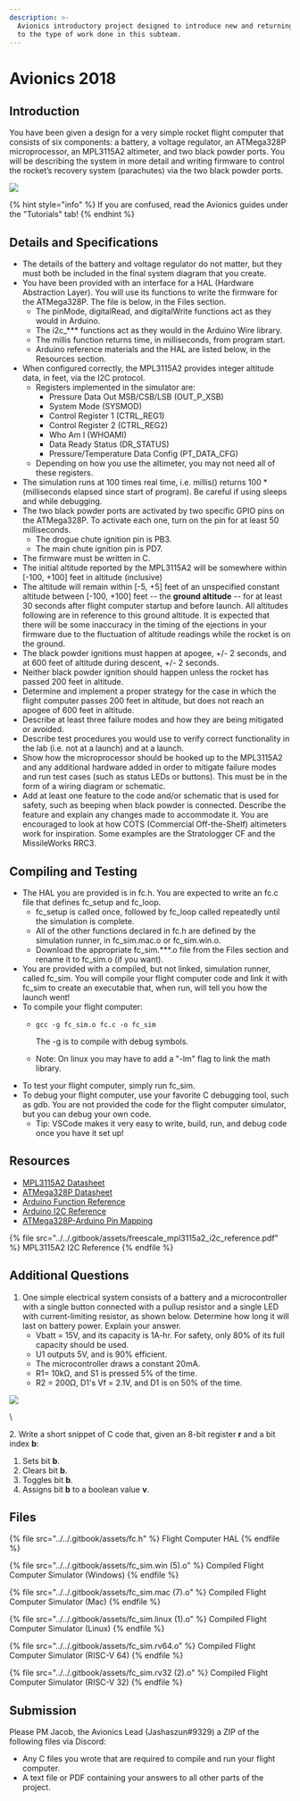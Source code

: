 ```yaml
---
description: >-
  Avionics introductory project designed to introduce new and returning members
  to the type of work done in this subteam.
---
```


# Avionics 2018

## Introduction

You have been given a design for a very simple rocket flight computer that consists of six components: a battery, a voltage regulator, an ATMega328P microprocessor, an MPL3115A2 altimeter, and two black powder ports. You will be describing the system in more detail and writing firmware to control the rocket’s recovery system (parachutes) via the two black powder ports.



![](https://lh4.googleusercontent.com/mfFEtGNiHnTwU3RBe0HuG\_s7x2uXXkwkNsBHaUWIQdsAe-3HrAts-Ln5fl-VhHxjfWl\_34aZYZvBSzXhRN0ytLYm1HB\_3A1bpP0pRjWHozd-Z\_Wus2VLGqHo9adRo6KY5MRglTyQ)

{% hint style="info" %}
If you are confused, read the Avionics guides under the "Tutorials" tab!
{% endhint %}

## Details and Specifications

* The details of the battery and voltage regulator do not matter, but they must both be included in the final system diagram that you create.
* You have been provided with an interface for a HAL (Hardware Abstraction Layer). You will use its functions to write the firmware for the ATMega328P. The file is below, in the Files section.
  * The pinMode, digitalRead, and digitalWrite functions act as they would in Arduino.
  * The i2c\_\*\*\* functions act as they would in the Arduino Wire library.
  * The millis function returns time, in milliseconds, from program start.
  * Arduino reference materials and the HAL are listed below, in the Resources section.
* When configured correctly, the MPL3115A2 provides integer altitude data, in feet, via the I2C protocol.
  * Registers implemented in the simulator are:&#x20;
    * Pressure Data Out MSB/CSB/LSB (OUT\_P\_XSB)
    * System Mode (SYSMOD)
    * Control Register 1 (CTRL\_REG1)
    * Control Register 2 (CTRL\_REG2)
    * Who Am I  (WHOAMI)
    * Data Ready Status (DR\_STATUS)
    * Pressure/Temperature Data Config (PT\_DATA\_CFG)
  * Depending on how you use the altimeter, you may not need all of these registers.
* The simulation runs at 100 times real time, i.e. millis() returns 100 \* (milliseconds elapsed since start of program). Be careful if using sleeps and while debugging.
* The two black powder ports are activated by two specific GPIO pins on the ATMega328P. To activate each one, turn on the pin for at least 50 milliseconds.
  * The drogue chute ignition pin is PB3.
  * The main chute ignition pin is PD7.
* The firmware must be written in C.
* The initial altitude reported by the MPL3115A2 will be somewhere within \[-100, +100] feet in altitude (inclusive)
* The altitude will remain within \[-5, +5] feet of an unspecified constant altitude between \[-100, +100] feet -- the **ground altitude** -- for at least 30 seconds after flight computer startup and before launch. All altitudes following are in reference to this ground altitude. It is expected that there will be some inaccuracy in the timing of the ejections in your firmware due to the fluctuation of altitude readings while the rocket is on the ground.
* The black powder ignitions must happen at apogee, +/- 2 seconds, and at 600 feet of altitude during descent, +/- 2 seconds.
* Neither black powder ignition should happen unless the rocket has passed 200 feet in altitude.
* Determine and implement a proper strategy for the case in which the flight computer passes 200 feet in altitude, but does not reach an apogee of 600 feet in altitude.
* Describe at least three failure modes and how they are being mitigated or avoided.
* Describe test procedures you would use to verify correct functionality in the lab (i.e. not at a launch) and at a launch.
* Show how the microprocessor should be hooked up to the MPL3115A2 and any additional hardware added in order to mitigate failure modes and run test cases (such as status LEDs or buttons). This must be in the form of a wiring diagram or schematic.
* Add at least one feature to the code and/or schematic that is used for safety, such as beeping when black powder is connected. Describe the feature and explain any changes made to accommodate it. You are encouraged to look at how COTS (Commercial Off-the-Shelf) altimeters work for inspiration. Some examples are the Stratologger CF and the MissileWorks RRC3.

## Compiling and Testing

* The HAL you are provided is in fc.h. You are expected to write an fc.c file that defines fc\_setup and fc\_loop.
  * fc\_setup is called once, followed by fc\_loop called repeatedly until the simulation is complete.
  * All of the other functions declared in fc.h are defined by the simulation runner, in fc\_sim.mac.o or fc\_sim.win.o.
  * Download the appropriate fc\_sim.\*\*\*.o file from the Files section and rename it to fc\_sim.o (if you want).
* You are provided with a compiled, but not linked, simulation runner, called fc\_sim. You will compile your flight computer code and link it with fc\_sim to create an executable that, when run, will tell you how the launch went!
* To compile your flight computer:
  *   ```
      gcc -g fc_sim.o fc.c -o fc_sim
      ```

      The -g is to compile with debug symbols.
  * &#x20;Note: On linux you may have to add a "-lm" flag to link the math library.
* To test your flight computer, simply run fc\_sim.
* To debug your flight computer, use your favorite C debugging tool, such as gdb. You are not provided the code for the flight computer simulator, but you can debug your own code.
  * Tip: VSCode makes it very easy to write, build, run, and debug code once you have it set up!

## Resources

* [MPL3115A2 Datasheet](https://www.nxp.com/docs/en/data-sheet/MPL3115A2.pdf)
* [ATMega328P Datasheet](http://ww1.microchip.com/downloads/en/DeviceDoc/Atmel-42735-8-bit-AVR-Microcontroller-ATmega328-328P\_Datasheet.pdf)
* [Arduino Function Reference](https://www.arduino.cc/reference/en/#functions)
* [Arduino I2C Reference](https://www.arduino.cc/en/Reference/Wire)
* [ATMega328P-Arduino Pin Mapping](https://www.arduino.cc/en/Hacking/PinMapping168)

{% file src="../../.gitbook/assets/freescale_mpl3115a2_i2c_reference.pdf" %}
MPL3115A2 I2C Reference
{% endfile %}

## Additional Questions

1. One simple electrical system consists of a battery and a microcontroller with a single button connected with a pullup resistor and a single LED with current-limiting resistor, as shown below. Determine how long it will last on battery power. Explain your answer.
   * Vbatt = 15V, and its capacity is 1A-hr. For safety, only 80% of its full capacity should be used.
   * U1 outputs 5V, and is 90% efficient.
   * The microcontroller draws a constant 20mA.
   * R1= 10kΩ, and S1 is pressed 5% of the time.
   * R2 = 200Ω, D1's Vf = 2.1V, and D1 is on 50% of the time.

![](../../.gitbook/assets/additional-question-1.png)

\


2\. Write a short snippet of C code that, given an 8-bit register **r** and a bit index **b**:

1. Sets bit **b**.
2. Clears bit **b**.
3. Toggles bit **b**.
4. Assigns bit **b** to a boolean value **v**.

## Files

{% file src="../../.gitbook/assets/fc.h" %}
Flight Computer HAL
{% endfile %}

{% file src="../../.gitbook/assets/fc_sim.win (5).o" %}
Compiled Flight Computer Simulator (Windows)
{% endfile %}

{% file src="../../.gitbook/assets/fc_sim.mac (7).o" %}
Compiled Flight Computer Simulator (Mac)
{% endfile %}

{% file src="../../.gitbook/assets/fc_sim.linux (1).o" %}
Compiled Flight Computer Simulator (Linux)
{% endfile %}

{% file src="../../.gitbook/assets/fc_sim.rv64.o" %}
Compiled Flight Computer Simulator (RISC-V 64)
{% endfile %}

{% file src="../../.gitbook/assets/fc_sim.rv32 (2).o" %}
Compiled Flight Computer Simulator (RISC-V 32)
{% endfile %}

## Submission

Please PM Jacob, the Avionics Lead (Jashaszun#9329) a ZIP of the following files via Discord:

* Any C files you wrote that are required to compile and run your flight computer.
* A text file or PDF containing your answers to all other parts of the project.
